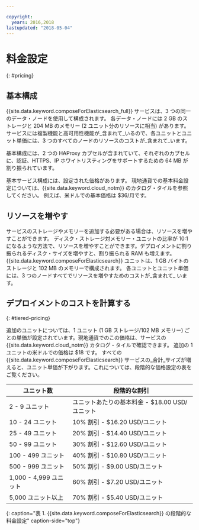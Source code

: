 ```yaml
---

copyright:
  years: 2016,2018
lastupdated: "2018-05-04"
---
```


# 料金設定
{: #pricing}

## 基本構成

{{site.data.keyword.composeForElasticsearch_full}} サービスは、3 つの同一のデータ・ノードを使用して構成されます。 各データ・ノードには 2 GB のストレージと 204 MB のメモリー (2 ユニット分のリソースに相当) があります。 サービスには複製機能と高可用性機能が_含まれて_いるので、各ユニットとユニット単価には、3 つのすべてのノードのリソースのコストが_含まれて_います。

基本構成には、2 つの HAProxy カプセルが含まれていて、それぞれのカプセルに、認証、HTTPS、IP ホワイトリスティングをサポートするための 64 MB が割り振られています。 

基本サービス構成には、設定された価格があります。 現地通貨での基本料金設定については、{{site.data.keyword.cloud_notm}} のカタログ・タイルを参照してください。 例えば、米ドルでの基本価格は $36/月です。

## リソースを増やす

サービスのストレージやメモリーを追加する必要がある場合は、リソースを増やすことができます。 ディスク・ストレージ対メモリー・ユニットの比率が 10:1 になるような方法で、リソースを増やすことができます。デプロイメントに割り振られるディスク・サイズを増やすと、割り振られる RAM も増えます。 {{site.data.keyword.composeForElasticsearch}} ユニットは、1 GB バイトのストレージと 102 MB のメモリーで構成されます。 各ユニットとユニット単価には、3 つのノードすべてでリソースを増やすためのコストが_含まれて_ います。

## デプロイメントのコストを計算する
{: #tiered-pricing}

追加のユニットについては、1 ユニット (1 GB ストレージ/102 MB メモリー) ごとの単価が設定されています。現地通貨でのこの価格は、サービスの {{site.data.keyword.cloud_notm}} カタログ・タイルで確認できます。 追加の 1 ユニットの米ドルでの価格は $18 です。 すべての {{site.data.keyword.composeForElasticsearch}} サービスの_合計_サイズが増えると、ユニット単価が下がります。これについては、段階的な価格設定の表をご覧ください。

ユニット数|段階的な割引
----------|-----------
2 - 9 ユニット|ユニットあたりの基本料金 - $18.00 USD/ユニット
10 - 24 ユニット|10% 割引 - $16.20 USD/ユニット
25 - 49 ユニット|20% 割引 - $14.40 USD/ユニット
50 - 99 ユニット|30% 割引 - $12.60 USD/ユニット
100 - 499 ユニット|40% 割引 - $10.80 USD/ユニット
500 - 999 ユニット|50% 割引 - $9.00 USD/ユニット
1,000 - 4,999 ユニット|60% 割引 - $7.20 USD/ユニット
5,000 ユニット以上|70% 割引 - $5.40 USD/ユニット
{: caption="表 1. {{site.data.keyword.composeForElasticsearch}} の段階的な料金設定" caption-side="top"}

